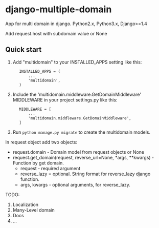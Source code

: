 # django-multiple-domain
App for multi domain in django. Python2.x, Python3.x, Django>=1.4

Add request.host with subdomain value or None

Quick start
-----------

1. Add "multidomain" to your INSTALLED_APPS setting like this:
```
      INSTALLED_APPS = (
          ...
          'multidomain',
      )
```
2. Include the 'multidomain.middleware.GetDomainMiddleware' MIDDLEWARE in your project settings.py like this:
```
      MIDDLEWARE = [
          ...
          'multidomain.middleware.GetDomainMiddleware',
      ]
```
3. Run `python manage.py migrate` to create the multidomain models.

In request object add two objects:
 * request.domain - Domain model from request objects or None
 * request.get_domain(request, reverse_url=None, *args, **kwargs) - Function by get domain.
    * request - required argument
    * reverse_lazy = optional. String format for reverse_lazy django function.
    * args, kwargs - optional arguments, for reverse_lazy.

TODO:
1) Localization
2) Many-Level domain
3) Docs
4) ...
